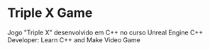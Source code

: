 # Triple X Game
Jogo "Triple X" desenvolvido em C++ no curso Unreal Engine C++ Developer: Learn C++ and Make Video Game
